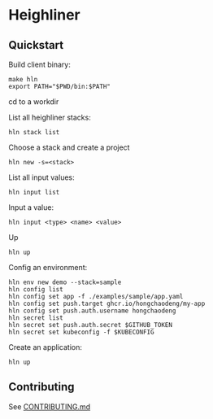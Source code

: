 # Heighliner

## Quickstart

Build client binary:

```shell
make hln
export PATH="$PWD/bin:$PATH"
```

cd to a workdir

List all heighliner stacks:

```shell
hln stack list
```

Choose a stack and create a project

```shell
hln new -s=<stack>
```

List all input values:

```shell
hln input list
```

Input a value:
```shell
hln input <type> <name> <value>
```

Up

```shell
hln up
```

Config an environment:

```shell
hln env new demo --stack=sample
hln config list
hln config set app -f ./examples/sample/app.yaml
hln config set push.target ghcr.io/hongchaodeng/my-app
hln config set push.auth.username hongchaodeng
hln secret list
hln secret set push.auth.secret $GITHUB_TOKEN
hln secret set kubeconfig -f $KUBECONFIG
```

Create an application:

```shell
hln up
```

## Contributing

See [CONTRIBUTING.md](CONTRIBUTING.md)
